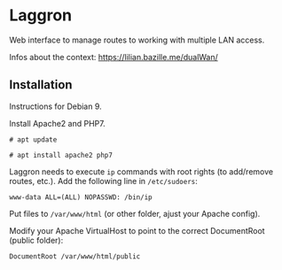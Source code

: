 # Laggron
Web interface to manage routes to working with multiple LAN access.

Infos about the context: https://lilian.bazille.me/dualWan/

## Installation
Instructions for Debian 9.

Install Apache2 and PHP7.

```# apt update ```

```# apt install apache2 php7 ```

Laggron needs to execute ```ip``` commands with root rights (to add/remove routes, etc.). Add the following line in ```/etc/sudoers```:

```www-data ALL=(ALL) NOPASSWD: /bin/ip```

Put files to ```/var/www/html``` (or other folder, ajust your Apache config).

Modify your Apache VirtualHost to point to the correct DocumentRoot (public folder):

```DocumentRoot /var/www/html/public```
